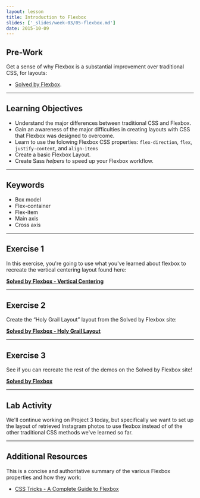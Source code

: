 ```yaml
---
layout: lesson
title: Introduction to Flexbox
slides: ['_slides/week-03/05-flexbox.md']
date: 2015-10-09
---
```


## Pre-Work

Get a sense of why Flexbox is a substantial improvement over traditional CSS, for layouts:

- [Solved by Flexbox](https://philipwalton.github.io/solved-by-flexbox/).

---

## Learning Objectives

- Understand the major differences between traditional CSS and Flexbox.
- Gain an awareness of the major difficulties in creating layouts with CSS that Flexbox was designed to overcome.
- Learn to use the folowing Flexbox CSS properties: `flex-direction`, `flex`, `justify-content`, and `align-items`
- Create a basic Flexbox Layout.
- Create Sass *helpers* to speed up your Flexbox workflow.

---

## Keywords

- Box model
- Flex-container
- Flex-item
- Main axis
- Cross axis

---

## Exercise 1

In this exercise, you're going to use what you've learned about flexbox to recreate the vertical centering layout found here:

**[Solved by Flexbox - Vertical Centering](https://philipwalton.github.io/solved-by-flexbox/demos/vertical-centering/)**

---

## Exercise 2

Create the “Holy Grail Layout” layout from the Solved by Flexbox site:

**[Solved by Flexbox - Holy Grail Layout ](https://philipwalton.github.io/solved-by-flexbox/demos/holy-grail/)**

---

## Exercise 3

See if you can recreate the rest of the demos on the Solved by Flexbox site!

**[Solved by Flexbox](https://philipwalton.github.io/solved-by-flexbox/)**

---

## Lab Activity

We'll continue working on Project 3 today, but specifically we want to set up the layout of retrieved Instagram photos to use flexbox instead of of the other traditional CSS methods we've learned so far.

---

## Additional Resources
<!--
Animate.css is a popular open-source library for adding drop-in CSS animations for your projects.

- [Animate.css](https://daneden.github.io/animate.css/) -->
<!--
Here is a comprehensive set of tutorials on Flexbox that will take you from beginner to advanced over the course of 20 videos. Enjoy!

- [What the Flexbox!?](http://flexbox.io) -->

This is a concise and authoritative summary of the various Flexbox properties and how they work:

- [CSS Tricks - A Complete Guide to Flexbox](https://css-tricks.com/snippets/css/a-guide-to-flexbox/)
